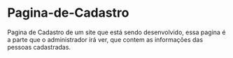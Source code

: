 # Pagina-de-Cadastro
Pagina de Cadastro de um site que está sendo desenvolvido, essa pagina é a parte que o administrador irá ver, que contem as informações das pessoas cadastradas.
